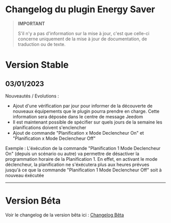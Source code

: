 # Changelog du plugin Energy Saver

>**IMPORTANT**
>
>S'il n'y a pas d'information sur la mise à jour, c'est que celle-ci concerne uniquement de la mise à jour de documentation, de traduction ou de texte.

# Version Stable

## 03/01/2023
Nouveautés / Evolutions :
- Ajout d'une vérification par jour pour informer de la découverte de nouveaux équipements que le plugin pourra prendre en charge. Cette information sera déposée dans le centre de message Jeedom
- Il est maintenant possible de spécifier sur quels jours de la semaine les planifications doivent s'enclencher
- Ajout de commande "Planification x Mode Declencheur On" et "Planification x Mode Declencheur Off"
   
Exemple : L'éxécution de la commande "Planification 1 Mode Declencheur On" (depuis un scénario ou autre) va permettre de désactiver la programmation horaire de la Planification 1. En effet, en activant le mode déclencheur, la planification ne s'éxécutera plus aux heures prévues jusqu'à ce que la commande "Planification 1 Mode Declencheur Off" soit à nouveau éxécutée

<hr/>

# Version Béta

Voir le changelog de la version bêta ici : [Changelog Bêta](https://github.com/BisonJeedom/documentations/blob/main/energysaver/changelog_beta.md)
